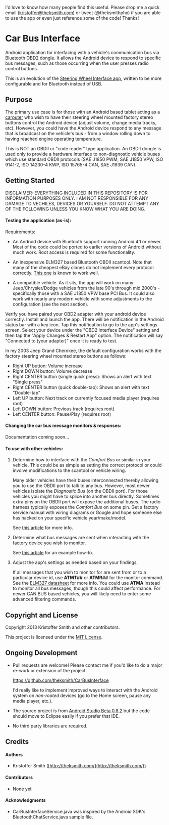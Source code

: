 I'd love to know how many people find this useful. Please drop me a quick email (kristoffer@theksmith.com) or tweet (@theksmithphx) if you are able to use the app or even just reference some of the code! Thanks!


# Car Bus Interface

Android application for interfacing with a vehicle's communication bus via Bluetooth OBD2 dongle. It allows the Android device to respond to specific bus messages, such as those occurring when the user presses radio control buttons.

This is an evolution of the [Steering Wheel Interface app](https://github.com/theksmith/Steering-Wheel-Interface), written to be more configurable and for Bluetooth instead of USB.

## Purpose

The primary use case is for those with an Android based tablet acting as a [carputer](http://en.wikipedia.org/wiki/Carputer) who wish to have their steering wheel mounted factory stereo buttons control the Android device (adjust volume, change media tracks, etc). However, you could have the Android device respond to any message that is broadcast on the vehicle's bus - from a window rolling down to having reached engine operating temperature.

This is NOT an OBDII or "code reader" type application. An OBDII dongle is used only to provide a hardware interface to non-diagnostic vehicle buses which use standard OBDII protocols (SAE J1850 PWM, SAE J1850 VPW, ISO 9141-2, ISO 14230-4 KWP, ISO 15765-4 CAN, SAE J1939 CAN).

## Getting Started

DISCLAIMER: EVERYTHING INCLUDED IN THIS REPOSITORY IS FOR INFORMATION PURPOSES ONLY. I AM NOT RESPONSIBLE FOR ANY DAMAGE TO VECHILES, DEVICES OR YOURSELF. DO NOT ATTEMPT ANY OF THE FOLLOWING UNLESS YOU KNOW WHAT YOU ARE DOING.

#### Testing the application (as-is):

Requirements:

+	An Android device with Bluetooth support running Android 4.1 or newer. Most of the code could be ported to earlier versions of Android without much work. Root access is required for some functionality.

+	An inexpensive ELM327 based Bluetooth OBDII scantool. Note that many of the cheapest eBay clones do not implement every protocol correctly. [This one](http://amzn.to/1oCmW0X) is known to work well.

+	A compatible vehicle. As it sits, the app will work on many Jeep/Chrysler/Dodge vehicles from the late 90's through mid 2000's - specifically those with a SAE J1850 VPW base PCI Bus. It could also work with nearly any modern vehicle with some adjustments to the configuration (see the next section).

Verify you have paired your OBD2 adapter with your android device correctly. Install and launch the app. There will be notification in the Android status bar with a key icon. Tap this notification to go to the app's settings screen. Select your device under the "OBD2 Interface Device" setting and then tap the "Apply Changes & Restart App" option. The notification will say "Connected to (your adapter)" once it is ready to test.

In my 2003 Jeep Grand Cherokee, the default configuration works with the factory steering wheel mounted stereo buttons as follows:

+	Right UP button: Volume increase
+	Right DOWN button: Volume decrease
+	Right CENTER button (single quick press): Shows an alert with text "Single press"
+	Right CENTER button (quick double-tap): Shows an alert with text "Double-tap"
+	Left UP button: Next track on currently focused media player (requires root)
+	Left DOWN button: Previous track (requires root)
+	Left CENTER button: Pause/Play (requires root)

#### Changing the car bus message monitors & responses:

Documentation coming soon...

#### To use with other vehicles:

1.	Determine how to interface with the *Comfort Bus* or similar in your vehicle. This could be as simple as setting the correct protocol or could involve modifications to the scantool or vehicle wiring.

	Many older vehicles have their buses interconnected thereby allowing you to use the OBDII port to talk to any bus. However, most newer vehicles isolate the *Diagnostic Bus* (on the OBDII port). For those vehicles you might have to splice into another bus directly. Sometimes extra pins on the OBDII port will expose the additional buses. The radio harness typically exposes the *Comfort Bus* on some pin. Get a factory service manual with wiring diagrams or Google and hope someone else has hacked on your specific vehicle year/make/model.

	See [this article](http://theksmith.com/technology/hack-vehicle-bus-cheap-easy-part-1/) for more info.

2.	Determine what bus messages are sent when interacting with the factory device you wish to monitor.
	
	See [this article](http://theksmith.com/technology/hack-vehicle-bus-cheap-easy-part-2/) for an example how-to.

3.	Adjust the app's settings as needed based on your findings.

	If all messages that you wish to monitor for are sent from or to a particular device id, use **ATMT##** or **ATMR##** for the monitor command. See the [ELM327 datasheet](http://www.elmelectronics.com/DSheets/ELM327DS.pdf) for more info. You could use **ATMA** instead to monitor all bus messages, though this could affect performance. For newer CAN BUS based vehicles, you will likely need to enter some advanced filtering commands.

## Copyright and License

Copyright 2013 Kristoffer Smith and other contributors.

This project is licensed under the [MIT License](http://opensource.org/licenses/MIT).

## Ongoing Development

+	Pull requests are welcome! Please contact me if you'd like to do a major re-work or extension of the project.

	https://github.com/theksmith/CarBusInterface

	I'd really like to implement improved ways to interact with the Android system on *non-rooted* devices (go to the Home screen, pause any media player, etc.).

+	The source project is from [Android Studio Beta 0.8.2](https://developer.android.com/sdk/installing/studio.html) but the code should move to Eclipse easily if you prefer that IDE.

+	No third party libraries are required.

## Credits

#### Authors

+	Kristoffer Smith ([http://theksmith.com/](http://theksmith.com/))

#### Contributors

+	None yet

#### Acknowledgments

+	CarBusInterfaceService.java was inspired by the Android SDK's BluetoothChatService.java sample file. 
